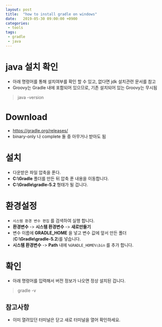 ```yaml
---
layout: post
title:  "how to install gradle on windows"
date:   2019-05-30 09:00:00 +0900
categories:
 - tools
tags:
 - gradle
 - java
---
```


# java 설치 확인
- 아래 명령어를 통해 설치여부를 확인 할 수 있고, 없다면 jdk 설치관련 문서를 참고
- Groovy는 Gradle 내에 포함되어 있으므로, 기존 설치되어 있는 Groovy는 무시됨

> java -version

# Download
- https://gradle.org/releases/
- binary-only 나 complete 둘 중 아무거나 받아도 됨

# 설치
- 다운받은 파일 압축을 푼다.
- **C:\Gradle** 폴더를 만든 뒤 압축 푼 내용을 이동합니다.
- **C:\Gradle\gradle-5.2** 형태가 될 겁니다.

# 환경설정
- `시스템 환경 변수 편집` 를 검색하여 실행 합니다.
- **환경변수** -> **시스템 환경변수** -> **새로만들기**
- 변수 이름에 **GRADLE_HOME** 을 넣고 변수 값에 앞서 만든 폴더(**C:\Gradle\gradle-5.2**)를 넣습니다.
- **시스템 환경변수** -> **Path** 내에 `%GRADLE_HOME%\bin` 를 추가 합니다.

# 확인
- 아래 명령어를 입력해서 버전 정보가 나오면 정상 설치된 겁니다.

> gradle -v 


## 참고사항
- 이미 열려있던 터미널은 닫고 새로 터미널을 열어 확인하세요. 
